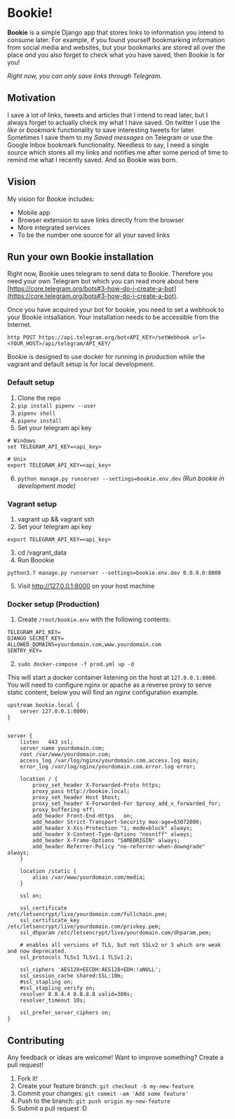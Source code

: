 # Bookie!

**Bookie** is a simple Django app that stores links to information you intend to consume later. For example, if you found yourself bookmarking information from social media and websites, but your bookmarks are stored all over the place *and* you also forget to check what you have saved, then Bookie is for you!

*Right now, you can only save links through Telegram.*

## Motivation

I save a lot of links, tweets and articles that I intend to read later, but I always forget to actually check my what I have saved. On twitter I use the *like* or *bookmark* functionality to save interesting tweets for later. Sometimes I save them to my *Saved messages* on Telegram or use the Google Inbox bookmark functionality. Needless to say, I need a single source which stores all my links and notifies me after some period of time to remind me what I recently saved. And so Bookie was born.


## Vision

My vision for Bookie includes:
- Mobile app
- Browser extension to save links directly from the browser
- More integrated services
- To be the number one source for all your saved links

## Run your own Bookie installation

Right now, Bookie uses telegram to send data to Bookie. Therefore you need your own Telegram bot which you can read more about here [https://core.telegram.org/bots#3-how-do-i-create-a-bot](https://core.telegram.org/bots#3-how-do-i-create-a-bot).

Once you have acquired your bot for bookie, you need to set a webhook to your Bookie intsallation. Your installation needs to be accessible from the Internet.

```
http POST https://api.telegram.org/bot<API_KEY>/setWebhook url=<YOUR_HOST>/api/telegram/API_KEY/
```

Bookie is designed to use docker for running in production while the vagrant and default setup is for local development.

### Default setup

1. Clone the repo
2. `pip install pipenv --user`
3. `pipenv shell`
4. `pipenv install`
5. Set your telegram api key
```
# Windows
set TELEGRAM_API_KEY=<api_key>

# Unix
export TELEGRAM_API_KEY=<api_key>
```
6. `python manage.py runserver --settings=bookie.env.dev` *(Run bookie in development mode)*

### Vagrant setup

1. vagrant up && vagrant ssh
2. Set your telegram api key
```
export TELEGRAM_API_KEY=<api_key>
```
3. cd /vagrant_data
4. Run Boookie
```
python3.7 manage.py runserver --settings=bookie.env.dev 0.0.0.0:8000
```
5. Visit http://127.0.0.1:8000 on your host machine     

### Docker setup (Production)

1. Create `/root/bookie.env` with the following contents:
```
TELEGRAM_API_KEY=
DJANGO_SECRET_KEY=
ALLOWED_DOMAINS=yourdomain.com,www.yourdomain.com
SENTRY_KEY=
```
2. `sudo docker-compose -f prod.yml up -d`

This will start a docker container listening on the host at `127.0.0.1:8000`. You will need to configure nginx or apache as a reverse proxy to serve static content, below you will find an nginx configuration example.

```
upstream bookie.local {
    server 127.0.0.1:8000;
}


server {                                                                                                                
    listen   443 ssl;                                                                                                   
    server_name yourdomain.com;                                                                                       
    root /var/www/yourdomain.com;                                                                                     
    access_log /var/log/nginx/yourdomain.com.access.log main;                                                         
    error_log /var/log/nginx/yourdomain.com.error.log error;                                                          
                                                                                                                        
    location / {                                                                                                        
        proxy_set_header X-Forwarded-Proto https;                                                                       
        proxy_pass http://bookie.local;                                                                                 
        proxy_set_header Host $host;                                                                                    
        proxy_set_header X-Forwarded-For $proxy_add_x_forwarded_for;                                                    
        proxy_buffering off;                                                                                            
        add_header Front-End-Https   on;                                                                                
        add_header Strict-Transport-Security max-age=63072000;                                                          
        add_header X-Xss-Protection "1; mode=block" always;                                                             
        add_header X-Content-Type-Options "nosniff" always;                                                             
        add_header X-Frame-Options "SAMEORIGIN" always;                                                                 
        add_header Referrer-Policy "no-referrer-when-downgrade" always;                                                 
    }                                                                                                                   
                                                                                                                        
    location /static {                                                                                                  
        alias /var/www/yourdomain.com/media;                                                                          
    }                                                                                                                   
                                                                                                                                                                                        
    ssl on;                                                                                                             
                                                                                                                        
    ssl_certificate /etc/letsencrypt/live/yourdomain.com/fullchain.pem;                                                 
    ssl_certificate_key /etc/letsencrypt/live/yourdomain.com/privkey.pem;                                               
    ssl_dhparam /etc/letsencrypt/live/yourdomain.com/dhparam.pem;                                                            
                                                                                                                        
    # enables all versions of TLS, but not SSLv2 or 3 which are weak and now deprecated.                                 
    ssl_protocols TLSv1 TLSv1.1 TLSv1.2;                                                                                
                                                                                                                        
    ssl_ciphers 'AES128+EECDH:AES128+EDH:!aNULL';                                                                       
    ssl_session_cache shared:SSL:10m;                                                                                   
    #ssl_stapling on;                                                                                                   
    #ssl_stapling_verify on;                                                                                            
    resolver 8.8.4.4 8.8.8.8 valid=300s;                                                                                
    resolver_timeout 10s;                                                                                               
                                                                                                                        
    ssl_prefer_server_ciphers on;                                                                                       
}                                                                                                                       

```

## Contributing
Any feedback or ideas are welcome! Want to improve something? Create a pull request!

1. Fork it!
2. Create your feature branch: `git checkout -b my-new-feature`
3. Commit your changes: `git commit -am 'Add some feature'`
4. Push to the branch: `git push origin my-new-feature`
5. Submit a pull request :D
